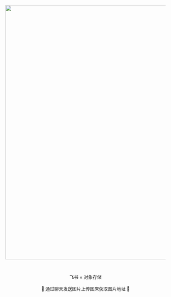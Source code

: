 <p align='center'>
    <img src='./imges/picload.gif' alt='' width='800'/>
</p>

<br>

<p align='center'>
   飞书 × 对象存储
<br>
<br>
    🚀 通过聊天发送图片上传图床获取图片地址  🚀
</p>




